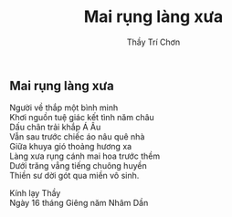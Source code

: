 ﻿---
title: Mai rụng làng xưa
author: Thầy Trí Chơn
---

## Mai rụng làng xưa

<div class="verse"><p>
    Người về thắp một bình minh<br/>
    Khơi nguồn tuệ giác kết tình năm châu<br/>
    Dấu chân trải khắp Á Âu<br/>
    Vẫn sau trước chiếc áo nâu quê nhà<br/>
    Giữa khuya gió thoảng hương xa<br/>
    Làng xưa rụng cánh mai hoa trước thềm<br/>
    Dưới trăng vẳng tiếng chuông huyền<br/>
    Thiền sư dời gót qua miền vô sinh.</p>

<p>Kính lạy Thầy<br/>
Ngày 16 tháng Giêng năm Nhâm Dần</p></div>

